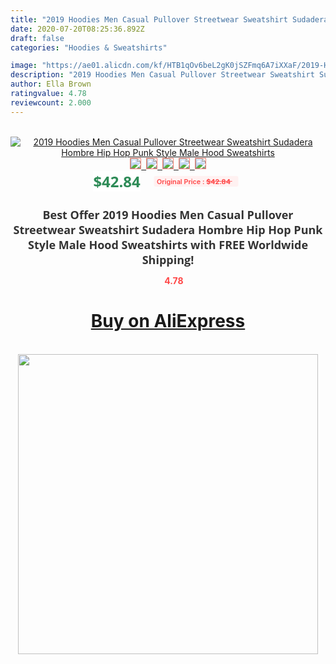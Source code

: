 ```yaml
---
title: "2019 Hoodies Men Casual Pullover Streetwear Sweatshirt Sudadera Hombre Hip Hop Punk Style Male Hood Sweatshirts"
date: 2020-07-20T08:25:36.892Z
draft: false
categories: "Hoodies & Sweatshirts"

image: "https://ae01.alicdn.com/kf/HTB1qOv6beL2gK0jSZFmq6A7iXXaF/2019-Hoodies-Men-Casual-Pullover-Streetwear-Sweatshirt-Sudadera-Hombre-Hip-Hop-Punk-Style-Male-Hood-Sweatshirts.jpg"
description: "2019 Hoodies Men Casual Pullover Streetwear Sweatshirt Sudadera Hombre Hip Hop Punk Style Male Hood Sweatshirts"
author: Ella Brown
ratingvalue: 4.78
reviewcount: 2.000
---
```

<br>
<div style="text-align: center;">
<a href="https://s.click.aliexpress.com/e/_9GYbl3" target="_blank" rel="nofollow noopener noreferrer"><img alt="2019 Hoodies Men Casual Pullover Streetwear Sweatshirt Sudadera Hombre Hip Hop Punk Style Male Hood Sweatshirts" class="magnifier-image" src="https://ae01.alicdn.com/kf/HTB1qOv6beL2gK0jSZFmq6A7iXXaF/2019-Hoodies-Men-Casual-Pullover-Streetwear-Sweatshirt-Sudadera-Hombre-Hip-Hop-Punk-Style-Male-Hood-Sweatshirts.jpg_640x640.jpg">
<br>
<img style="border:1px solid salmon" src="https://ae01.alicdn.com/kf/HTB1qOv6beL2gK0jSZFmq6A7iXXaF/2019-Hoodies-Men-Casual-Pullover-Streetwear-Sweatshirt-Sudadera-Hombre-Hip-Hop-Punk-Style-Male-Hood-Sweatshirts.jpg_120x120.jpg">&nbsp;&nbsp;<img style="border:1px solid salmon" src="https://ae01.alicdn.com/kf/HTB1Bf26bhn1gK0jSZKPq6xvUXXaa/2019-Hoodies-Men-Casual-Pullover-Streetwear-Sweatshirt-Sudadera-Hombre-Hip-Hop-Punk-Style-Male-Hood-Sweatshirts.jpg_120x120.jpg">&nbsp;&nbsp;<img style="border:1px solid salmon" src="https://ae01.alicdn.com/kf/H9d16a2c1bea94a899e87418fa0d423d0j/2019-Hoodies-Men-Casual-Pullover-Streetwear-Sweatshirt-Sudadera-Hombre-Hip-Hop-Punk-Style-Male-Hood-Sweatshirts.jpg_120x120.jpg">&nbsp;&nbsp;<img style="border:1px solid salmon" src="https://ae01.alicdn.com/kf/HTB15Kz5boY1gK0jSZFMq6yWcVXaH/2019-Hoodies-Men-Casual-Pullover-Streetwear-Sweatshirt-Sudadera-Hombre-Hip-Hop-Punk-Style-Male-Hood-Sweatshirts.jpg_120x120.jpg">&nbsp;&nbsp;<img style="border:1px solid salmon" src="https://ae01.alicdn.com/kf/HTB1ETn6beP2gK0jSZFoq6yuIVXa6/2019-Hoodies-Men-Casual-Pullover-Streetwear-Sweatshirt-Sudadera-Hombre-Hip-Hop-Punk-Style-Male-Hood-Sweatshirts.jpg_120x120.jpg"></a></div><br0>
<div style="text-align: center;"><span style="background-color: white; border: 0px; box-sizing: border-box; color: seagreen; display: inline-block; font-family: &quot;open sans&quot; , &quot;arial&quot; , &quot;helvetica&quot; , sans-serif , &quot;heiti&quot;; font-size: 24px; font-stretch: inherit; font-weight: 700; line-height: inherit; margin: 0px 10px 0px 0px; padding: 0px; vertical-align: middle;">$42.84 </span>
<span style="background: rgb(255 , 241 , 241); border-radius: 3px; border: 0px; box-sizing: border-box; color: #ff4747; display: inline-block; font-family: inherit; font-size: 12px; font-stretch: inherit; font-style: inherit; font-variant: inherit; font-weight: 600; line-height: inherit; margin: 0px; padding: 2px 5px; transform: scale(0.9); vertical-align: middle;">Original Price : <b style="text-decoration: line-through;">$42.84 </b> &nbsp;&nbsp;</span></div>
<h1 style="color: #333333; display: inline-block; font-family: &quot;open sans&quot; , &quot;arial&quot; , &quot;helvetica&quot; , sans-serif , &quot;heiti&quot;; font-size: 18px; font-stretch: inherit; font-weight: 700; text-align: center;">Best Offer 2019 Hoodies Men Casual Pullover Streetwear Sweatshirt Sudadera Hombre Hip Hop Punk Style Male Hood Sweatshirts with FREE Worldwide Shipping!</h1>
<div style="color: #ff4747; text-align: center;">
<img src="https://4.bp.blogspot.com/-M0ZcTcb-5uY/XleCXlxnR4I/AAAAAAAAAEc/OrjgMkXV1oMQFaCRZj5HQwOCBcu3w1FegCPcBGAYYCw/s1600/star.png" style="height: 15px;">&nbsp;<b>4.78</b></div>
<div class="button_cont" align="center"><a class="buynow_a" href="https://s.click.aliexpress.com/e/_9GYbl3" target="_blank" rel="nofollow noopener noreferrer"><H1>Buy on AliExpress</H1></a></div><br>
<div class="separator" style="clear: both; text-align: center;">
<img src="https://lh3.googleusercontent.com/-pTy5HemUv9M/XlePHvY0dAI/AAAAAAAAAE4/0nX5iRUoIWY8eMW9Dpxeirr157OZliDIgCLcBGAsYHQ/s1600/badge.gif" width="480">
</div>
